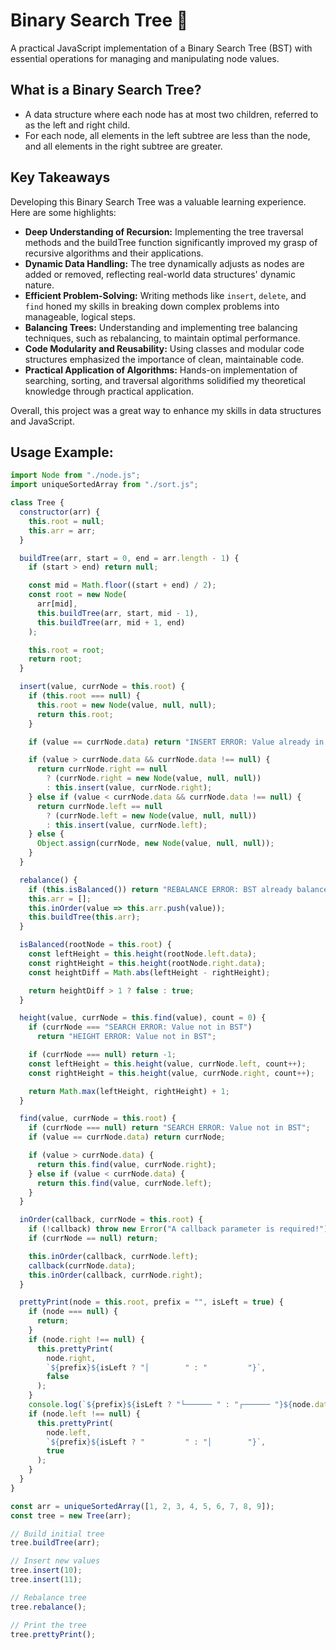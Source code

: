 # Binary Search Tree 🌳

A practical JavaScript implementation of a Binary Search Tree (BST) with essential operations for managing and manipulating node values.

## What is a Binary Search Tree?

- A data structure where each node has at most two children, referred to as the left and right child.
- For each node, all elements in the left subtree are less than the node, and all elements in the right subtree are greater.

## Key Takeaways

Developing this Binary Search Tree was a valuable learning experience. Here are some highlights:

- **Deep Understanding of Recursion:** Implementing the tree traversal methods and the buildTree function significantly improved my grasp of recursive algorithms and their applications.
- **Dynamic Data Handling:** The tree dynamically adjusts as nodes are added or removed, reflecting real-world data structures' dynamic nature.
- **Efficient Problem-Solving:** Writing methods like `insert`, `delete`, and `find` honed my skills in breaking down complex problems into manageable, logical steps.
- **Balancing Trees:** Understanding and implementing tree balancing techniques, such as rebalancing, to maintain optimal performance.
- **Code Modularity and Reusability:** Using classes and modular code structures emphasized the importance of clean, maintainable code.
- **Practical Application of Algorithms:** Hands-on implementation of searching, sorting, and traversal algorithms solidified my theoretical knowledge through practical application.

Overall, this project was a great way to enhance my skills in data structures and JavaScript.

## Usage Example:

```javascript
import Node from "./node.js";
import uniqueSortedArray from "./sort.js";

class Tree {
  constructor(arr) {
    this.root = null;
    this.arr = arr;
  }

  buildTree(arr, start = 0, end = arr.length - 1) {
    if (start > end) return null;

    const mid = Math.floor((start + end) / 2);
    const root = new Node(
      arr[mid],
      this.buildTree(arr, start, mid - 1),
      this.buildTree(arr, mid + 1, end)
    );

    this.root = root;
    return root;
  }

  insert(value, currNode = this.root) {
    if (this.root === null) {
      this.root = new Node(value, null, null);
      return this.root;
    }

    if (value == currNode.data) return "INSERT ERROR: Value already in BST";

    if (value > currNode.data && currNode.data !== null) {
      return currNode.right == null
        ? (currNode.right = new Node(value, null, null))
        : this.insert(value, currNode.right);
    } else if (value < currNode.data && currNode.data !== null) {
      return currNode.left == null
        ? (currNode.left = new Node(value, null, null))
        : this.insert(value, currNode.left);
    } else {
      Object.assign(currNode, new Node(value, null, null));
    }
  }

  rebalance() {
    if (this.isBalanced()) return "REBALANCE ERROR: BST already balanced";
    this.arr = [];
    this.inOrder(value => this.arr.push(value));
    this.buildTree(this.arr);
  }

  isBalanced(rootNode = this.root) {
    const leftHeight = this.height(rootNode.left.data);
    const rightHeight = this.height(rootNode.right.data);
    const heightDiff = Math.abs(leftHeight - rightHeight);

    return heightDiff > 1 ? false : true;
  }

  height(value, currNode = this.find(value), count = 0) {
    if (currNode === "SEARCH ERROR: Value not in BST")
      return "HEIGHT ERROR: Value not in BST";

    if (currNode === null) return -1;
    const leftHeight = this.height(value, currNode.left, count++);
    const rightHeight = this.height(value, currNode.right, count++);

    return Math.max(leftHeight, rightHeight) + 1;
  }

  find(value, currNode = this.root) {
    if (currNode === null) return "SEARCH ERROR: Value not in BST";
    if (value == currNode.data) return currNode;

    if (value > currNode.data) {
      return this.find(value, currNode.right);
    } else if (value < currNode.data) {
      return this.find(value, currNode.left);
    }
  }

  inOrder(callback, currNode = this.root) {
    if (!callback) throw new Error("A callback parameter is required!");
    if (currNode == null) return;

    this.inOrder(callback, currNode.left);
    callback(currNode.data);
    this.inOrder(callback, currNode.right);
  }

  prettyPrint(node = this.root, prefix = "", isLeft = true) {
    if (node === null) {
      return;
    }
    if (node.right !== null) {
      this.prettyPrint(
        node.right,
        `${prefix}${isLeft ? "│        " : "         "}`,
        false
      );
    }
    console.log(`${prefix}${isLeft ? "└────── " : "┌────── "}${node.data}`);
    if (node.left !== null) {
      this.prettyPrint(
        node.left,
        `${prefix}${isLeft ? "         " : "│        "}`,
        true
      );
    }
  }
}

const arr = uniqueSortedArray([1, 2, 3, 4, 5, 6, 7, 8, 9]);
const tree = new Tree(arr);

// Build initial tree
tree.buildTree(arr);

// Insert new values
tree.insert(10);
tree.insert(11);

// Rebalance tree
tree.rebalance();

// Print the tree
tree.prettyPrint();
